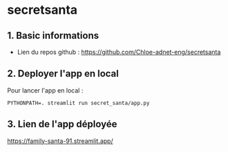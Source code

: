 # secretsanta

## 1. Basic informations 

- Lien du repos github : https://github.com/Chloe-adnet-eng/secretsanta


## 2. Deployer l'app en local

Pour lancer l'app en local : 
````
PYTHONPATH=. streamlit run secret_santa/app.py
``````


## 3. Lien de l'app déployée 

https://family-santa-91.streamlit.app/

